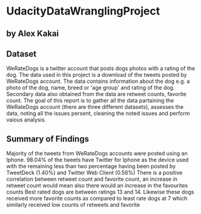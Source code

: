 # UdacityDataWranglingProject
## by Alex Kakai

## Dataset
WeRateDogs is a twitter account that posts dogs photos with a rating of the dog. The data used in this project is a download of the tweets posted by WeRateDogs account. The data contains information about the dog e.g. a photo of the dog, name, breed or 'age group' and rating of the dog. Secondary data also obtained from the data are retweet counts, favorite count. The goal of this report is to gather all the data partaining the WeRateDogs account (there are three different datasets), assesses the data, noting all the issues persent, cleaning the noted issues and perform vaious analysis.

## Summary of Findings

Majority of the tweets from WeRateDogs accounts were posted using an Iphone. 98.04% of the tweets have Twitter for Iphone as the device used with the remaining less than two percentage having been posted by TweetDeck (1.40%) and Twitter Web Client (0.56%)
There is a positive correlation between retweet count and favorite count, an increase in retweet count would mean also there would an increase in the favourites counts
Best rated dogs are between ratings 13 and 14. Likewise these dogs received more favorite counts as compared to least rate dogs at 7 which similarly received low counts of retweets and favorite
